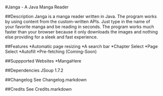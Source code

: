#Janga - A Java Manga Reader

##Description
Janga is a manga reader written in Java. The program works by using content from the custom-written APIs. 
Just type in the name of your favorite manga and be reading in seconds. The program works much faster than your
browser because it only downloads the images and nothing else providing for a sleek and fast experience.

##Features
	*Automatic page resizing
	*A search bar
	*Chapter Select
	*Page Select
	*Autofill
	*Pre-fetching (Coming-Soon) 

##Suppported Websites
	*MangaHere

##Dependencies
	JSoup 1.7.2

##Changelog
See Changelog.markdown

##Credits
See Credits.markdown
